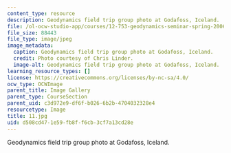 ```yaml
---
content_type: resource
description: Geodynamics field trip group photo at Godafoss, Iceland.
file: /ol-ocw-studio-app/courses/12-753-geodynamics-seminar-spring-2006/d508cd471e59fb8ff6cb3cf7a13cd28e_11.jpg
file_size: 88443
file_type: image/jpeg
image_metadata:
  caption: Geodynamics field trip group photo at Godafoss, Iceland.
  credit: Photo courtesy of Chris Linder.
  image-alt: Geodynamics field trip group photo at Godafoss, Iceland.
learning_resource_types: []
license: https://creativecommons.org/licenses/by-nc-sa/4.0/
ocw_type: OCWImage
parent_title: Image Gallery
parent_type: CourseSection
parent_uid: c3d972e9-df6f-b026-6b2b-4704032328e4
resourcetype: Image
title: 11.jpg
uid: d508cd47-1e59-fb8f-f6cb-3cf7a13cd28e
---
```

Geodynamics field trip group photo at Godafoss, Iceland.
